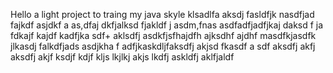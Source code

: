 Hello a light project to traing my  java skyle
klsadlfa aksdj fasldfjk
nasdfjad fajkdf asjdkf a
as,dfaj dkfjalksd fjakldf j
asdm,fnas asdfadfjadfjkaj daksd f
ja fdkajf kajdf kadfjka sdf+
aklsdfj asdkfjsfhajdfh ajksdhf ajdhf
masdfkjasdfk jlkasdj falkdfjads
asdjkha f adfjkaskdljfaksdfj akjsd fkasdf a sdf
aksdfj akfj aksdfj akjf ksdjf kdjf 
kljs lkjlkj akjs lkdfj askldfj aklfjaldf
